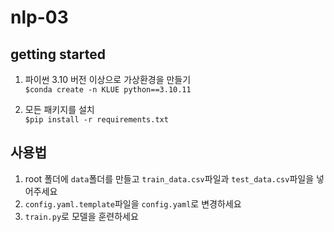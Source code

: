 # nlp-03

## getting started
1. 파이썬 3.10 버전 이상으로 가상환경을 만들기  
`$conda create -n KLUE python==3.10.11`  
  
1. 모든 패키지를 설치  
`$pip install -r requirements.txt`  
  
## 사용법
1. root 폴더에 `data`폴더를 만들고 `train_data.csv`파일과 `test_data.csv`파일을 넣어주세요  
1. `config.yaml.template`파일을 `config.yaml`로 변경하세요  
1. `train.py`로 모델을 훈련하세요  
